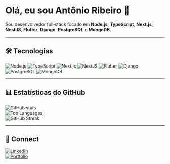 # Olá, eu sou Antônio Ribeiro 👋

Sou desenvolvedor full‑stack focado em **Node.js**, **TypeScript**, **Next.js**, **NestJS**, **Flutter**, **Django**, **PostgreSQL** e **MongoDB**.

---

## 🛠️ Tecnologias

![Node.js](https://img.shields.io/badge/-Node.js-05122A?style=flat&logo=node.js)
![TypeScript](https://img.shields.io/badge/-TypeScript-05122A?style=flat&logo=typescript)
![Next.js](https://img.shields.io/badge/-Next.js-000?style=flat&logo=nextdotjs)
![NestJS](https://img.shields.io/badge/-NestJS-E0234E?style=flat&logo=nestjs)
![Flutter](https://img.shields.io/badge/-Flutter-02569B?style=flat&logo=flutter)
![Django](https://img.shields.io/badge/-Django-092E20?style=flat&logo=django)
![PostgreSQL](https://img.shields.io/badge/-PostgreSQL-336791?style=flat&logo=postgresql)
![MongoDB](https://img.shields.io/badge/-MongoDB-47A248?style=flat&logo=mongodb)

---

## 📊 Estatísticas do GitHub

![GitHub stats](https://github-readme-stats.vercel.app/api?username=AntonioRdC&show_icons=true&theme=radical)  
![Top Languages](https://github-readme-stats.vercel.app/api/top-langs/?username=AntonioRdC&layout=compact&theme=radical)  
![GitHub Streak](https://github-readme-streak-stats.herokuapp.com/?user=AntonioRdC&theme=dark)

---

## 🔗 Connect

[![LinkedIn](https://img.shields.io/badge/LinkedIn-0A66C2?style=flat&logo=linkedin&logoColor=white)](https://www.linkedin.com/in/antonioribeiroam/)  
[![Portfolio](https://img.shields.io/badge/Portfolio-000?style=flat&logo=vercel&logoColor=white)](https://antdeveloper.com.br/)
